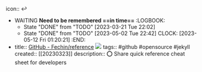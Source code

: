 icon:: ↩

- WAITING **Need to be remembered ==in time==**
  :LOGBOOK:
  * State "DONE" from "TODO" [2023-03-21 Tue 22:02]
  * State "DONE" from "TODO" [2023-05-02 Tue 22:42]
  CLOCK: [2023-05-12 Fri 01:20:21]
  :END:
- title:: [GitHub - Fechin/reference](https://github.com/Fechin/reference) ![](https://img.shields.io/github/stars/Fechin/reference)
  tags:: #github #opensource #jekyll
  created:: [[20230323]]
  description:: ⭕ Share quick reference cheat sheet for developers